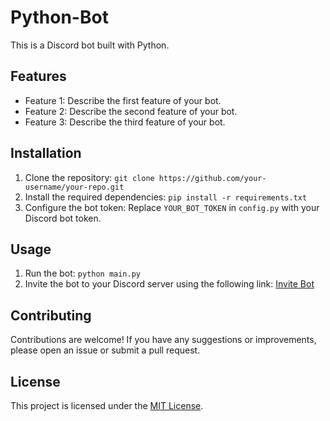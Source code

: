 # Python-Bot

This is a Discord bot built with Python.

## Features

- Feature 1: Describe the first feature of your bot.
- Feature 2: Describe the second feature of your bot.
- Feature 3: Describe the third feature of your bot.

## Installation

1. Clone the repository: `git clone https://github.com/your-username/your-repo.git`
2. Install the required dependencies: `pip install -r requirements.txt`
3. Configure the bot token: Replace `YOUR_BOT_TOKEN` in `config.py` with your Discord bot token.

## Usage

1. Run the bot: `python main.py`
2. Invite the bot to your Discord server using the following link: [Invite Bot](https://discord.com/oauth2/authorize?client_id=YOUR_CLIENT_ID&scope=bot)

## Contributing

Contributions are welcome! If you have any suggestions or improvements, please open an issue or submit a pull request.

## License

This project is licensed under the [MIT License](LICENSE).